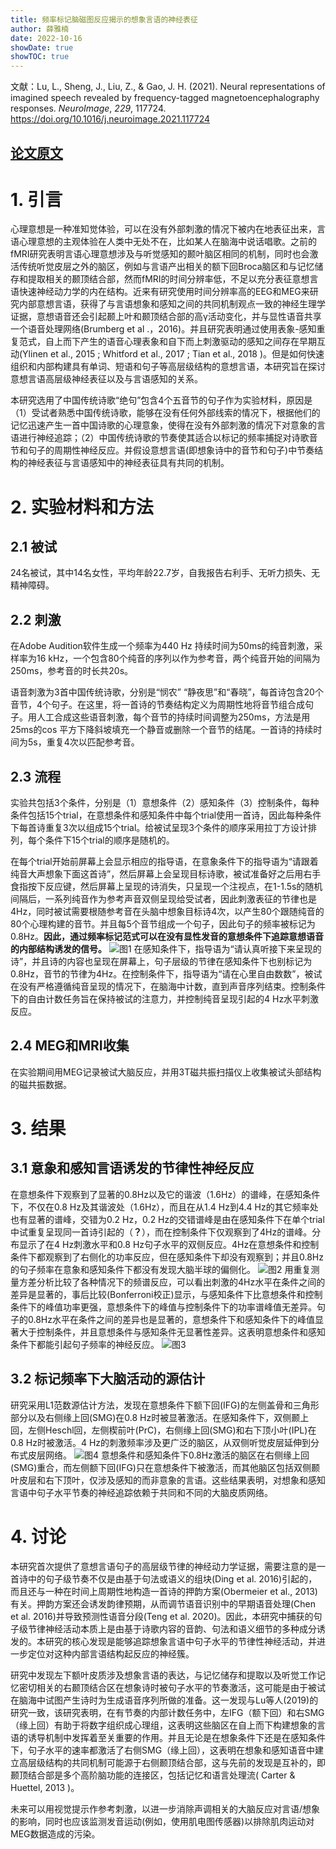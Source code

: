 ```yaml
---
title: 频率标记脑磁图反应揭示的想象言语的神经表征
author: 薛雅楠
date: 2022-10-16
showDate: true
showTOC: true
---
```

文献：Lu, L., Sheng, J., Liu, Z., & Gao, J. H. (2021). Neural representations of imagined speech revealed by frequency-tagged magnetoencephalography responses. _NeuroImage_, _229_, 117724.
https://doi.org/10.1016/j.neuroimage.2021.117724
## [论文原文](../Source_Files/2022-10-16-XYN2.Pdf)
# 1. 引言
心理意想是一种准知觉体验，可以在没有外部刺激的情况下被内在地表征出来，言语心理意想的主观体验在人类中无处不在，比如某人在脑海中说话唱歌。之前的fMRI研究表明言语心理意想涉及与听觉感知的颞叶脑区相同的机制，同时也会激活传统听觉皮层之外的脑区，例如与言语产出相关的额下回Broca脑区和与记忆储存和提取相关的颞顶结合部，然而fMRI的时间分辨率低，不足以充分表征意想言语快速神经动力学的内在结构。近来有研究使用时间分辨率高的EEG和MEG来研究内部意想言语，获得了与言语想象和感知之间的共同机制观点一致的神经生理学证据，意想语音还会引起颞上叶和颞顶结合部的高γ活动变化，并与显性语音共享一个语音处理网络(Brumberg et al .，2016)。并且研究表明通过使用表象-感知重复范式，自上而下产生的语音心理表象和自下而上刺激驱动的感知之间存在早期互动(Ylinen et al., 2015 ; Whitford et al., 2017 ; Tian et al., 2018 )。但是如何快速组织和内部构建具有单词、短语和句子等高层级结构的意想言语，本研究旨在探讨意想言语高层级神经表征以及与言语感知的关系。

本研究选用了中国传统诗歌“绝句”包含4个五音节的句子作为实验材料，原因是（1）受试者熟悉中国传统诗歌，能够在没有任何外部线索的情况下，根据他们的记忆迅速产生一首中国诗歌的心理意象，使得在没有外部刺激的情况下对意象的言语进行神经追踪；（2）中国传统诗歌的节奏使其适合以标记的频率捕捉对诗歌音节和句子的周期性神经反应。并假设意想言语(即想象诗中的音节和句子)中节奏结构的神经表征与言语感知中的神经表征具有共同的机制。
# 2. 实验材料和方法
## 2.1 被试
24名被试，其中14名女性，平均年龄22.7岁，自我报告右利手、无听力损失、无精神障碍。
## 2.2 刺激
在Adobe Audition软件生成一个频率为440 Hz 持续时间为50ms的纯音刺激，采样率为16 kHz，一个包含80个纯音的序列以作为参考音，两个纯音开始的间隔为250ms，参考音的时长共20s。

语音刺激为3首中国传统诗歌，分别是“悯农” “静夜思”和“春晓”，每首诗包含20个音节，4个句子。在这里，将一首诗的节奏结构定义为周期性地将音节组合成句子。用人工合成这些语音刺激，每个音节的持续时间调整为250ms，方法是用25ms的cos 平方下降斜坡填充一个静音或删除一个音节的结尾。一首诗的持续时间为5s，重复4次以匹配参考音。
## 2.3 流程
实验共包括3个条件，分别是（1）意想条件（2）感知条件（3）控制条件，每种条件包括15个trial，在意想条件和感知条件中每个trial使用一首诗，因此每种条件下每首诗重复3次以组成15个trial。给被试呈现3个条件的顺序采用拉丁方设计排列，每个条件下15个trial的顺序是随机的。

在每个trial开始前屏幕上会显示相应的指导语，在意象条件下的指导语为“请跟着纯音大声想象下面这首诗”，然后屏幕上会呈现目标诗歌，被试准备好之后用右手食指按下反应键，然后屏幕上呈现的诗消失，只呈现一个注视点，在1-1.5s的随机间隔后，一系列纯音作为参考声音双侧呈现给受试者，因此刺激表征的节律也是4Hz，同时被试需要根随参考音在头脑中想象目标诗4次，以产生80个跟随纯音的80个心理构建的音节。并且每5个音节组成一个句子，因此句子的频率被标记为0.8Hz。**因此，通过频率标记范式可以在没有显性发音的意想条件下追踪意想语音的内部结构诱发的信号。**
![图1](../Supporting_Information/2022-10-16-XYN2-Fig-1.png)
在感知条件下，指导语为“请认真听接下来呈现的诗”，并且诗的内容也呈现在屏幕上，句子层级的节律在感知条件下也别标记为0.8Hz，音节的节律为4Hz。在控制条件下，指导语为“请在心里自由数数”，被试在没有严格遵循纯音呈现的情况下，在脑海中计数，直到声音序列结束。控制条件下的自由计数任务旨在保持被试的注意力，并控制纯音呈现引起的4 Hz水平刺激反应。
## 2.4 MEG和MRI收集
在实验期间用MEG记录被试大脑反应，并用3T磁共振扫描仪上收集被试头部结构的磁共振数据。
# 3. 结果
## 3.1 意象和感知言语诱发的节律性神经反应
在意想条件下观察到了显著的0.8Hz以及它的谐波（1.6Hz）的谱峰，在感知条件下，不仅在0.8 Hz及其谐波处（1.6Hz），而且在从1.4 Hz到4.4 Hz的其它频率处也有显著的谱峰，交错为0.2 Hz，0.2 Hz的交错谱峰是由在感知条件下在单个trial中试重复呈现同一首诗引起的（**？**），而在控制条件下仅观察到了4Hz的谱峰。分布显示了在4 Hz刺激水平和0.8 Hz句子水平的双侧反应。4Hz在意想条件和控制条件下都观察到了右侧化的功率反应，但在感知条件下却没有观察到；并且0.8Hz的句子频率在意象和感知条件下都没有发现大脑半球的偏侧化。
![图2](../Supporting_Information/2022-10-16-XYN2-Fig-2.png)
用重复测量方差分析比较了各种情况下的频谱反应，可以看出刺激的4Hz水平在条件之间的差异是显著的，事后比较(Bonferroni校正)显示，与感知条件下比意想条件和控制条件下的峰值功率更强，意想条件下的峰值与控制条件下的功率谱峰值无差异。句子的0.8Hz水平在条件之间的差异也是显著的，意想条件下和感知条件下的峰值显著大于控制条件，并且意想条件与感知条件无显著性差异。这表明意想条件和感知条件下都能引起句子频率的神经反应。
![图3](../Supporting_Information/2022-10-16-XYN2-Fig-3.png)
## 3.2 标记频率下大脑活动的源估计
研究采用L1范数源估计方法，发现在意想条件下额下回(IFG)的左侧盖骨和三角形部分以及右侧缘上回(SMG)在0.8 Hz时被显著激活。在感知条件下，双侧颞上回，左侧Heschl回，左侧楔前叶(PrC)，右侧缘上回(SMG)和右下顶小叶(IPL)在0.8 Hz时被激活。4 Hz的刺激频率涉及更广泛的脑区，从双侧听觉皮层延伸到分布式皮层网络。
![图4](../Supporting_Information/2022-10-16-XYN2-Fig-4.png)
意想条件和感知条件下0.8Hz激活的脑区在右侧缘上回(SMG)重合，而左侧额下回(IFG)只在意想条件下被激活，而其他脑区包括双侧颞叶皮层和右下顶叶，仅涉及感知的而非意象的言语。这些结果表明，对想象和感知言语中句子水平节奏的神经追踪依赖于共同和不同的大脑皮质网络。
# 4. 讨论
本研究首次提供了意想言语句子的高层级节律的神经动力学证据，需要注意的是一首诗中的句子级节奏不仅是由基于句法或语义的组块(Ding et al. 2016)引起的，而且还与一种在时间上周期性地构造一首诗的押韵方案(Obermeier et al., 2013)有关。押韵方案还会诱发韵律预期，从而调节语音识别中的早期语音处理(Chen et al. 2016)并导致预测性语音分段(Teng et al. 2020)。因此，本研究中捕获的句子级节律神经活动本质上是由基于诗歌内容的音韵、句法和语义细节的多种成分诱发的。本研究的核心发现是能够追踪想象言语中句子水平的节律性神经活动，并进一步定位对这种内部言语结构起反应的神经簇。

研究中发现左下额叶皮质涉及想象言语的表达，与记忆储存和提取以及听觉工作记忆密切相关的右颞顶结合区在想象诗时被句子水平的节奏激活，这可能是由于被试在脑海中试图产生诗时为生成语音序列所做的准备。这一发现与Lu等人(2019)的研究一致，该研究表明，在有节奏的内部计数任务中，左IFG（额下回）和右SMG（缘上回）有助于将数字组织成心理组，这表明这些脑区在自上而下构建想象的言语的诱导机制中发挥着至关重要的作用。并且无论是在想象条件下还是在感知条件下，句子水平的速率都激活了右侧SMG（缘上回），这表明在想象和感知语音中建立高层级结构的共同机制可能源于右侧颞顶结合部，这与先前的发现是互补的，即颞顶结合部是多个高阶脑功能的连接区，包括记忆和语言处理流( Carter & Huettel, 2013 )。

未来可以用视觉提示作参考刺激，以进一步消除声调相关的大脑反应对言语/想象的影响，同时也应该监测发音运动(例如，使用肌电图传感器)以排除肌肉运动对MEG数据造成的污染。



